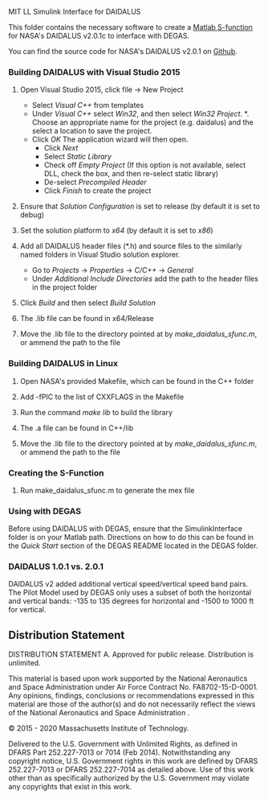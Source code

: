 MIT LL Simulink Interface for DAIDALUS

This folder contains the necessary software to create a [Matlab S-function](https://www.mathworks.com/help/simulink/sfg/what-is-an-s-function.html) for NASA's DAIDALUS v2.0.1c to interface with DEGAS.

You can find the source code for NASA's DAIDALUS v2.0.1 on [Github](https://github.com/nasa/daidalus/tree/DAIDALUSv2.0.1c).

### Building DAIDALUS with Visual Studio 2015

1. Open Visual Studio 2015, click file -> New Project
    * Select *Visual C++* from templates
    * Under *Visual C++* select *Win32*, and then select *Win32 Project*.
    *. Choose an appropriate name for the project (e.g. daidalus) and the select a location to save the project.
    * Click *OK* The application wizard will then open.
        * Click *Next*
        * Select *Static Library*
        * Check off *Empty Project* (If this option is not available, select DLL, check the box, and then re-select static library)
        * De-select *Precompiled Header*
        * Click *Finish* to create the project

2. Ensure that *Solution Configuration* is set to release (by default it is set to debug)

3. Set the solution platform to *x64* (by default it is set to *x86*)

4. Add all DAIDALUS header files (*.h) and source files to the similarly named folders in Visual Studio solution explorer.
    * Go to *Projects* -> *Properties* -> *C/C++* -> *General*
    * Under *Additional Include Directories* add the path to the header files in the project folder

5. Click *Build* and then select *Build Solution*

6. The .lib file can be found in x64/Release 

7. Move the .lib file to the directory pointed at by *make_daidalus_sfunc.m*, or ammend the path to the file

### Building DAIDALUS in Linux

1. Open NASA's provided Makefile, which can be found in the C++ folder

2. Add -fPIC to the list of CXXFLAGS in the Makefile

3. Run the command *make lib* to build the library 

4. The .a file can be found in C++/lib

5. Move the .lib file to the directory pointed at by *make_daidalus_sfunc.m*, or ammend the path to the file

### Creating the S-Function

1. Run make_daidalus_sfunc.m to generate the mex file

### Using with DEGAS

Before using DAIDALUS with DEGAS, ensure that the SimulinkInterface folder is on your Matlab path. 
Directions on how to do this can be found in the *Quick Start* section of the DEGAS README located in the DEGAS folder.

### DAIDALUS 1.0.1 vs. 2.0.1

DAIDALUS v2 added additional vertical speed/vertical speed band pairs. The Pilot Model used by DEGAS only uses a subset of both the horizontal and vertical bands: -135 to 135 degrees for horizontal and -1500 to 1000 ft for vertical.

## Distribution Statement

DISTRIBUTION STATEMENT A. Approved for public release. Distribution is unlimited.

This material is based upon work supported by the National Aeronautics and Space Administration under Air Force Contract No. FA8702-15-D-0001. Any opinions, findings, conclusions or recommendations expressed in this material are those of the author(s) and do
 not necessarily reflect the views of the National Aeronautics and Space Administration .

© 2015 - 2020 Massachusetts Institute of Technology.

Delivered to the U.S. Government with Unlimited Rights, as defined in DFARS Part 252.227-7013 or 7014 (Feb 2014). Notwithstanding any copyright notice, U.S. Government rights in this work are defined by DFARS 252.227-7013 or DFARS 252.227-7014 as detailed above.
 Use of this work other than as specifically authorized by the U.S. Government may violate any copyrights that exist in this work.
